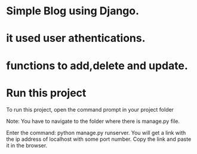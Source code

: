 # Simple Blog using Django.
# it used user athentications.
# functions to add,delete and update.
# Run this project
  To run this project, open the command prompt in your project folder

  Note: You have to navigate to the folder where there is manage.py file.

  Enter the command: python manage.py runserver.
  You will get a link with the ip address of localhost with some port number. Copy the link and paste it in the browser.

